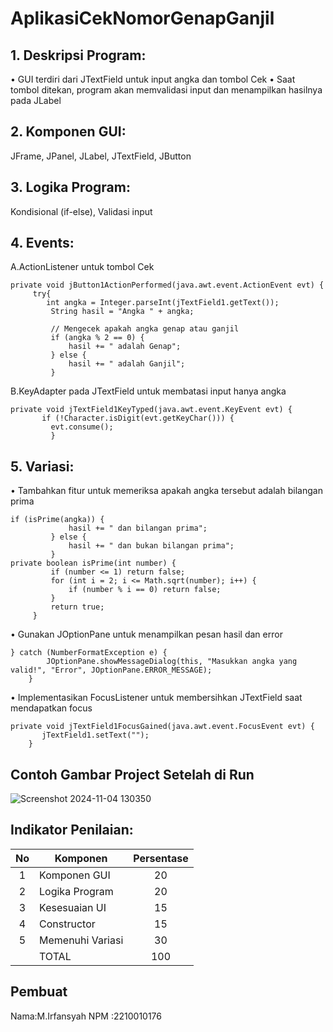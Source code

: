 # AplikasiCekNomorGenapGanjil
## 1. Deskripsi Program:
• GUI terdiri dari JTextField untuk input angka dan tombol Cek
• Saat tombol ditekan, program akan memvalidasi input dan
menampilkan hasilnya pada JLabel

## 2. Komponen GUI: 
JFrame, JPanel, JLabel, JTextField, JButton

## 3. Logika Program: 
Kondisional (if-else), Validasi input

## 4. Events:
A.ActionListener untuk tombol Cek
~~~
private void jButton1ActionPerformed(java.awt.event.ActionEvent evt) {                                         
     try{
        int angka = Integer.parseInt(jTextField1.getText());
         String hasil = "Angka " + angka;

         // Mengecek apakah angka genap atau ganjil
         if (angka % 2 == 0) {
             hasil += " adalah Genap";
         } else {
             hasil += " adalah Ganjil";
         }
~~~
B.KeyAdapter pada JTextField untuk membatasi input hanya angka
~~~
private void jTextField1KeyTyped(java.awt.event.KeyEvent evt) {                                     
       if (!Character.isDigit(evt.getKeyChar())) {
         evt.consume();
         }
~~~
## 5. Variasi:
• Tambahkan fitur untuk memeriksa apakah angka tersebut adalah bilangan prima
~~~
if (isPrime(angka)) {
             hasil += " dan bilangan prima";
         } else {
             hasil += " dan bukan bilangan prima";
         }
private boolean isPrime(int number) {
         if (number <= 1) return false;
         for (int i = 2; i <= Math.sqrt(number); i++) {
             if (number % i == 0) return false;
         }
         return true;
     }
 ~~~
• Gunakan JOptionPane untuk menampilkan pesan hasil dan error
 ~~~
 } catch (NumberFormatException e) {
         JOptionPane.showMessageDialog(this, "Masukkan angka yang valid!", "Error", JOptionPane.ERROR_MESSAGE);
     }

~~~
• Implementasikan FocusListener untuk membersihkan JTextField saat mendapatkan focus
~~~
private void jTextField1FocusGained(java.awt.event.FocusEvent evt) {                                        
       jTextField1.setText("");
    }  
~~~

## Contoh Gambar Project Setelah di Run
![Screenshot 2024-11-04 130350](https://github.com/user-attachments/assets/8efd9fc4-458b-4cf8-8843-0f4eeec25df6)

 

## Indikator Penilaian:

| No  | Komponen         |  Persentase  |
| :-: | --------------   |   :-----:    |
|  1  | Komponen GUI     |    20    |
|  2  | Logika Program   |    20    |
|  3  | Kesesuaian UI    |    15    |
|  4  | Constructor      |    15    |
|  5  | Memenuhi Variasi |    30    |
|     | TOTAL        | 100 |

## Pembuat

Nama:M.Irfansyah
NPM :2210010176

